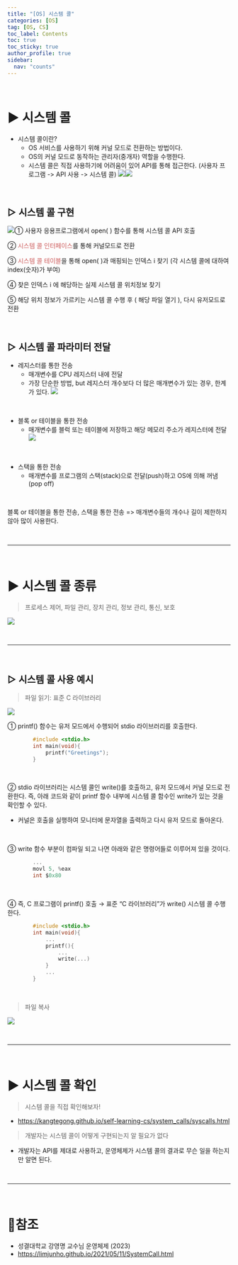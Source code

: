 ```yaml
---
title: "[OS] 시스템 콜"
categories: [OS]
tag: [OS, CS]
toc_label: Contents
toc: true
toc_sticky: true
author_profile: true
sidebar:
  nav: "counts"
---
```


<br>

# ▶ 시스템 콜

- 시스템 콜이란?
  - OS 서비스를 사용하기 위해 커널 모드로 전환하는 방법이다.
  - OS의 커널 모드로 동작하는 관리자(중개자) 역할을 수행한다.
  - 시스템 콜은 직접 사용하기에 어려움이 있어 API를 통해 접근한다.
    (사용자 프로그램 -> API 사용 -> 시스템 콜)
    ![](https://velog.velcdn.com/images/sieunpark/post/c5e02767-fb66-4632-9080-c095b697fd99/image.jpg)![](https://velog.velcdn.com/images/sieunpark/post/0e86b853-e235-418e-b0be-51479c969b36/image.png)

<br>

## ▷ 시스템 콜 구현

![](https://velog.velcdn.com/images/sieunpark/post/066492df-fc08-4b4f-b319-2afa53fffa00/image.jpg)① 사용자 응용프로그램에서 open( ) 함수를 통해 시스템 콜 API 호출

② <span style="color:indianred">시스템 콜 인터페이스</span>를 통해 커널모드로 전환

③ <span style="color:indianred">시스템 콜 테이블</span>을 통해 open( )과 매핑되는 인덱스 i 찾기 (각 시스템 콜에 대하여 index(숫자)가 부여)

④ 찾은 인덱스 i 에 해당하는 실제 시스템 콜 위치정보 찾기

⑤ 해당 위치 정보가 가르키는 시스템 콜 수행 후 ( 해당 파일 열기 ), 다시 유저모드로 전환

<br>

## ▷ 시스템 콜 파라미터 전달

- 레지스터를 통한 전송
  - 매개변수를 CPU 레지스터 내에 전달
  - 가장 단순한 방법, but 레지스터 개수보다 더 많은 매개변수가 있는 경우, 한계가 있다.
    ![](https://velog.velcdn.com/images/sieunpark/post/bcc6f827-51f1-410d-a3e1-8ae3425cf1c4/image.jpg)

<br>

- 블록 or 테이블을 통한 전송
  - 매개변수를 블럭 또는 테이블에 저장하고 해당 메모리 주소가 레지스터에 전달
    ![](https://velog.velcdn.com/images/sieunpark/post/872a2b9e-805e-414d-83ed-87661328ee11/image.jpg)

<br>

- 스택을 통한 전송
  - 매개변수를 프로그램의 스택(stack)으로 전달(push)하고 OS에 의해 꺼냄(pop off)

<br>

블록 or 테이블을 통한 전송, 스택을 통한 전송 => 매개변수들의 개수나 길이 제한하지 않아 많이 사용한다.

<br>

---

<br>

# ▶ 시스템 콜 종류

> 프로세스 제어, 파일 관리, 장치 관리, 정보 관리, 통신, 보호

![](https://velog.velcdn.com/images/sieunpark/post/b4393971-1c6e-4d93-9c07-72adc8a53a24/image.png)

<br>

---

<br>

## ▷ 시스템 콜 사용 예시

> 파일 읽기: 표준 C 라이브러리

![](https://velog.velcdn.com/images/sieunpark/post/29808ab0-f13e-485f-9658-d770056355ee/image.png)

① printf() 함수는 유저 모드에서 수행되어 stdio 라이브러리를 호출한다.

```c
		#include <stdio.h>
        int main(void){
        	printf("Greetings");
        }
```

<br>

② stdio 라이브러리는 시스템 콜인 write()를 호출하고, 유저 모드에서 커널 모드로 전환한다.
즉, 아래 코드와 같이 printf 함수 내부에 시스템 콜 함수인 write가 있는 것을 확인할 수 있다.

- 커널은 호출을 실행하여 모니터에 문자열을 출력하고 다시 유저 모드로 돌아온다.

<br>

③ write 함수 부분이 컴파일 되고 나면 아래와 같은 명령어들로 이루어져 있을 것이다.

```c
        ...
        movl 5, %eax
        int $0x80
```

<br>

④ 즉, C 프로그램이 printf() 호출 → 표준 “C 라이브러리”가 write() 시스템 콜 수행한다.

```c
        #include <stdio.h>
        int main(void){
        	...
        	printf(){
        		...
        		write(...)
        	}
        	...
        }
```

<br>

> 파일 복사

![](https://velog.velcdn.com/images/sieunpark/post/d2ace543-7ad3-4dea-bfb3-ea41bc12fd04/image.png)

<br>

---

<br>

# ▶ 시스템 콜 확인

> 시스템 콜을 직접 확인해보자!

- https://kangtegong.github.io/self-learning-cs/system_calls/syscalls.html

> 개발자는 시스템 콜이 어떻게 구현되는지 알 필요가 없다

- 개발자는 API를 제대로 사용하고, 운영체제가 시스템 콜의 결과로 무슨 일을 하는지만 알면 된다.

<br>

---

<br>

# 📎참조

- 성결대학교 강영명 교수님 운영체제 (2023)
- https://limjunho.github.io/2021/05/11/SystemCall.html
